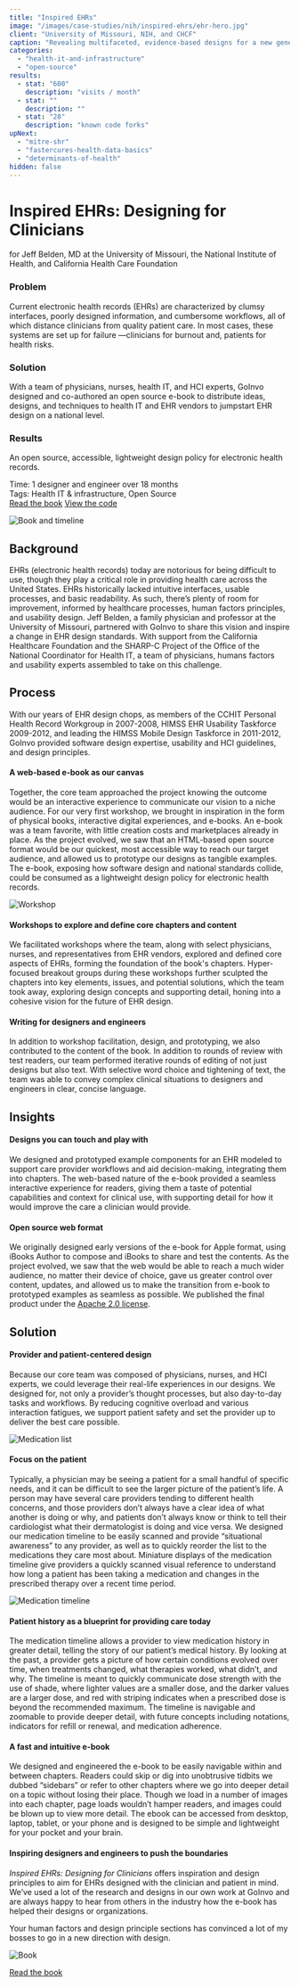 ```yaml
---
title: "Inspired EHRs"
image: "/images/case-studies/nih/inspired-ehrs/ehr-hero.jpg"
client: "University of Missouri, NIH, and CHCF"
caption: "Revealing multifaceted, evidence-based designs for a new generation of electronic health records."
categories:
  - "health-it-and-infrastructure"
  - "open-source"
results:
  - stat: "600"
    description: "visits / month"
  - stat: ""
    description: ""
  - stat: "28"
    description: "known code forks"
upNext:
  - "mitre-shr"
  - "fastercures-health-data-basics"
  - "determinants-of-health"
hidden: false
---
```




# Inspired EHRs: Designing for Clinicians
for Jeff Belden, MD at the University of Missouri, the National Institute of Health, and California Health Care Foundation

### Problem

Current electronic health records (EHRs) are characterized by clumsy interfaces, poorly designed information, and cumbersome workflows, all of which distance clinicians from quality patient care. In most cases, these systems are set up for failure &mdash;clinicians for burnout and, patients for health risks.

### Solution

With a team of physicians, nurses, health IT, and HCI experts, GoInvo designed and co-authored an open source e-book to distribute ideas, designs, and techniques to health IT and EHR vendors to jumpstart EHR design on a national level.

### Results

An open source, accessible, lightweight design policy for electronic health records.

<span class="text--uppercase text--gray text--bold text--spacing">Time:</span> 1 designer and engineer over 18 months<br/>
<span class="text--uppercase text--gray text--bold text--spacing">Tags:</span> Health IT & infrastructure, Open Source
<br />
<a href="http://inspiredehrs.org/" target="blank" rel="noopener noreferrer" class="button button--primary button--lg margin-top--double margin-bottom--half margin-right--only-lg">Read the book</a>
<a href="https://github.com/goinvo/EHR" target="blank" rel="noopener noreferrer" class="button button--primary button--lg margin-top--double margin-bottom--half">View the code</a>

<Divider />

![Book and timeline](/images/case-studies/nih/inspired-ehrs/ehr-book-screen.jpg)

## Background

EHRs (electronic health records) today are notorious for being difficult to use, though they play a critical role in providing health care across the United States. EHRs historically lacked intuitive interfaces, usable processes, and basic readability. As such, there’s plenty of room for improvement, informed by healthcare processes, human factors principles, and usability design. Jeff Belden, a family physician and professor at the University of Missouri, partnered with GoInvo to share this vision and inspire a change in EHR design standards. With support from the California Healthcare Foundation and the SHARP-C Project of the Office of the National Coordinator for Health IT, a team of physicians, humans factors and usability experts assembled to take on this challenge.

<Divider />

## Process

With our years of EHR design chops, as members of the CCHIT Personal Health Record Workgroup in 2007-2008, HIMSS EHR Usability Taskforce 2009-2012, and leading the HIMSS Mobile Design Taskforce in 2011-2012, GoInvo provided software design expertise, usability and HCI guidelines, and design principles.

#### A web-based e-book as our canvas

Together, the core team approached the project knowing the outcome would be an interactive experience to communicate our vision to a niche audience. For our very first workshop, we brought in inspiration in the form of physical books, interactive digital experiences, and e-books. An e-book was a team favorite, with little creation costs and marketplaces already in place. As the project evolved, we saw that an HTML-based open source format would be our quickest, most accessible way to reach our target audience, and allowed us to prototype our designs as tangible examples. The e-book, exposing how software design and national standards collide, could be consumed as a lightweight design policy for electronic health records.

![Workshop](/images/case-studies/nih/inspired-ehrs/ehr-workshop.jpg)

#### Workshops to explore and define core chapters and content

We facilitated workshops where the team, along with select physicians, nurses, and representatives from EHR vendors, explored and defined core aspects of EHRs, forming the foundation of the book's chapters. Hyper-focused breakout groups during these workshops further sculpted the chapters into key elements, issues, and potential solutions, which the team took away, exploring design concepts and supporting detail, honing into a cohesive vision for the future of EHR design.

#### Writing for designers and engineers

In addition to workshop facilitation, design, and prototyping, we also contributed to the content of the book. In addition to rounds of review with test readers, our team performed iterative rounds of editing of not just designs but also text. With selective word choice and tightening of text, the team was able to convey complex clinical situations to designers and engineers in clear, concise language.

<Divider />

## Insights

#### Designs you can touch and play with

We designed and prototyped example components for an EHR modeled to support care provider workflows and aid decision-making, integrating them into chapters. The web-based nature of the e-book provided a seamless interactive experience for readers, giving them a taste of potential capabilities and context for clinical use, with supporting detail for how it would improve the care a clinician would provide.

#### Open source web format

We originally designed early versions of the e-book for Apple format, using iBooks Author to compose and iBooks to share and test the contents. As the project evolved, we saw that the web would be able to reach a much wider audience, no matter their device of choice, gave us greater control over content, updates, and allowed us to make the transition from e-book to prototyped examples as seamless as possible. We published the final product under the [Apache 2.0 license](https://www.apache.org/licenses/LICENSE-2.0).

<Divider />

## Solution

#### Provider and patient-centered design

Because our core team was composed of physicians, nurses, and HCI experts, we could leverage their real-life experiences in our designs. We designed for, not only a provider’s thought processes, but also day-to-day tasks and workflows. By reducing cognitive overload and various interaction fatigues, we support patient safety and set the provider up to deliver the best care possible.

![Medication list](/images/case-studies/nih/inspired-ehrs/ehr-medlist2.jpg)

#### Focus on the patient

Typically, a physician may be seeing a patient for a small handful of specific needs, and it can be difficult to see the larger picture of the patient’s life. A person may have several care providers tending to different health concerns, and those providers don’t always have a clear idea of what another is doing or why, and patients don’t always know or think to tell their cardiologist what their dermatologist is doing and vice versa. We designed our medication timeline to be easily scanned and provide “situational awareness” to any provider, as well as to quickly reorder the list to the medications they care most about. Miniature displays of the medication timeline give providers a quickly scanned visual reference to understand how long a patient has been taking a medication and changes in the prescribed therapy over a recent time period.

![Medication timeline](/images/case-studies/nih/inspired-ehrs/ehr-timeline.jpg)

#### Patient history as a blueprint for providing care today

The medication timeline allows a provider to view medication history in greater detail, telling the story of our patient’s medical history. By looking at the past, a provider gets a picture of how certain conditions evolved over time, when treatments changed, what therapies worked, what didn’t, and why. The timeline is meant to quickly communicate dose strength with the use of shade, where lighter values are a smaller dose, and the darker values are a larger dose, and red with striping indicates when a prescribed dose is beyond the recommended maximum. The timeline is navigable and zoomable to provide deeper detail, with future concepts including notations, indicators for refill or renewal, and medication adherence.

#### A fast and intuitive e-book

We designed and engineered the e-book to be easily navigable within and between chapters. Readers could skip or dig into unobtrusive tidbits we dubbed “sidebars” or refer to other chapters where we go into deeper detail on a topic without losing their place. Though we load in a number of images into each chapter, page loads wouldn’t hamper readers, and images could be blown up to view more detail. The ebook can be accessed from desktop, laptop, tablet, or your phone and is designed to be simple and lightweight for your pocket and your brain.

#### Inspiring designers and engineers to push the boundaries
_Inspired EHRs: Designing for Clinicians_ offers inspiration and design principles to aim for EHRs designed with the clinician and patient in mind. We’ve used a lot of the research and designs in our own work at GoInvo and are always happy to hear from others in the industry how the e-book has helped their designs or organizations.

<Quote quotee="Xue Lee" quoteeSub="Marshfield Clinic User Experience Designer">Your human factors and design principle sections has convinced a lot of my bosses to go in a new direction with design.</Quote>

![Book](/images/case-studies/nih/inspired-ehrs/ehr-book.jpg)

<div class="text--center"><a href="http://inspiredehrs.org/" target="blank" rel="noopener noreferrer" class="button button--primary button--lg margin-top--double margin-bottom--half margin-right--only-lg center">Read the book</a></div>
